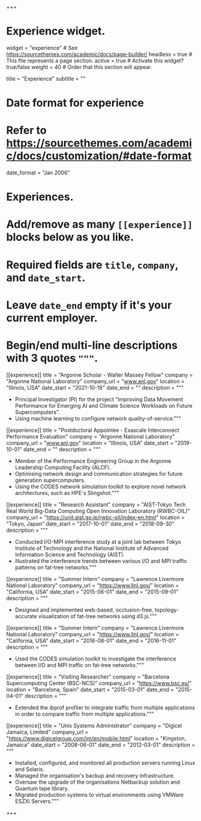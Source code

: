 +++
# Experience widget.
widget = "experience"  # See https://sourcethemes.com/academic/docs/page-builder/
headless = true  # This file represents a page section.
active = true  # Activate this widget? true/false
weight = 40  # Order that this section will appear.

title = "Experience"
subtitle = ""

# Date format for experience
#   Refer to https://sourcethemes.com/academic/docs/customization/#date-format
date_format = "Jan 2006"

# Experiences.
#   Add/remove as many `[[experience]]` blocks below as you like.
#   Required fields are `title`, `company`, and `date_start`.
#   Leave `date_end` empty if it's your current employer.
#   Begin/end multi-line descriptions with 3 quotes `"""`.
[[experience]]
  title = "Argonne Scholar - Walter Massey Fellow"
  company = "Argonne National Laboratory"
  company_url = "www.anl.gov"
  location = "Illinois, USA"
  date_start = "2021-10-18"
  date_end = ""
  description = """
  * Principal Investigator (PI) for the project "Improving Data Movement Performance for Emerging AI and Climate Science Workloads on Future Supercomputers".
  * Using machine learning to configure network quality-of-service."""

[[experience]]
  title = "Postdoctoral Appointee - Exascale Interconnect Performance Evaluation"
  company = "Argonne National Laboratory"
  company_url = "www.anl.gov"
  location = "Illinois, USA"
  date_start = "2019-10-01"
  date_end = ""
  description = """
  * Member of the Performance Engineering Group in the Argonne Leadership Computing Facility (ALCF).
  * Optimising network design and communication strategies for future generation supercomputers.
  * Using the CODES network simulation toolkit to explore novel network architectures, such as HPE's Slingshot."""

[[experience]]
  title = "Research Assistant"
  company = "AIST-Tokyo Tech Real World Big-Data Computing Open Innovation Laboratory (RWBC-OIL)"
  company_url = "https://unit.aist.go.jp/rwbc-oil/index-en.html"
  location = "Tokyo, Japan"
  date_start = "2017-10-01"
  date_end = "2018-09-30"
  description = """
  * Conducted I/O-MPI interference study at a joint lab between Tokyo Institute of Technology and the National Institute of Advanced Information Science and Technology (AIST).
  * Illustrated the interference trends between various I/O and MPI traffic patterns on fat-tree networks."""

[[experience]]
  title = "Summer Intern"
  company = "Lawrence Livermore National Laboratory"
  company_url = "https://www.llnl.gov/"
  location = "California, USA"
  date_start = "2015-06-01"
  date_end = "2015-09-01"
  description = """
  * Designed and implemented web-based, occlusion-free, topology-accurate visualization of fat-tree networks using d3.js."""

[[experience]]
  title = "Summer Intern"
  company = "Lawrence Livermore National Laboratory"
  company_url = "https://www.llnl.gov/"
  location = "California, USA"
  date_start = "2016-08-01"
  date_end = "2016-11-01"
  description = """
  * Used the CODES simulation toolkit to investigate the interference between I/O and MPI traffic on fat-tree networks."""

[[experience]]
  title = "Visiting Researcher"
  company = "Barcelona Supercomputing Center (BSC-NCS)"
  company_url = "https://www.bsc.es/"
  location = "Barcelona, Spain"
  date_start = "2015-03-01"
  date_end = "2015-04-01"
  description = """
  * Extended the ibprof profiler to integrate traffic from multiple applications in order to compare traffic from multiple applications."""

[[experience]]
  title = "Unix Systems Administrator"
  company = "Digicel Jamaica, Limited"
  company_url = "https://www.digicelgroup.com/jm/en/mobile.html"
  location = "Kingston, Jamaica"
  date_start = "2008-06-01"
  date_end = "2012-03-01"
  description = """
  * Installed, configured, and monitored all production servers running Linux and Solaris.
  * Managed the organisation's backup and recovery infrastructure.
  * Oversaw the upgrade of the organisations Netbackup solution and Quantum tape library.
  * Migrated production systems to virtual environments using VMWare ESZXi Servers."""


+++
